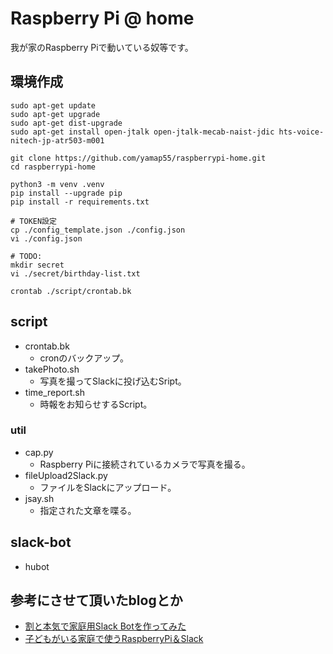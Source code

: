 # Raspberry Pi @ home
我が家のRaspberry Piで動いている奴等です。

## 環境作成
```
sudo apt-get update
sudo apt-get upgrade
sudo apt-get dist-upgrade
sudo apt-get install open-jtalk open-jtalk-mecab-naist-jdic hts-voice-nitech-jp-atr503-m001

git clone https://github.com/yamap55/raspberrypi-home.git
cd raspberrypi-home

python3 -m venv .venv
pip install --upgrade pip
pip install -r requirements.txt

# TOKEN設定
cp ./config_template.json ./config.json
vi ./config.json

# TODO: 
mkdir secret
vi ./secret/birthday-list.txt

crontab ./script/crontab.bk
```

## script
- crontab.bk
  - cronのバックアップ。
- takePhoto.sh
  - 写真を撮ってSlackに投げ込むSript。
- time_report.sh
  - 時報をお知らせするScript。

### util
- cap.py
  - Raspberry Piに接続されているカメラで写真を撮る。
- fileUpload2Slack.py
  - ファイルをSlackにアップロード。
- jsay.sh
  - 指定された文章を喋る。

## slack-bot
- hubot

## 参考にさせて頂いたblogとか
- [割と本気で家庭用Slack Botを作ってみた](http://blog.8arrow.org/entry/2016/01/13/183349)
- [子どもがいる家庭で使うRaspberryPi＆Slack](https://www.moyashi-koubou.com/blog/raspi_slack_for_children/)

